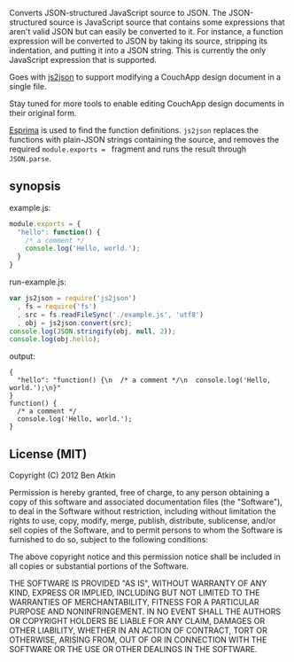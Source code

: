 Converts JSON-structured JavaScript source to JSON. The JSON-structured
source is JavaScript source that contains some expressions that aren't
valid JSON but can easily be converted to it. For instance, a function
expression will be converted to JSON by taking its source, stripping its
indentation, and putting it into a JSON string. This is currently the
only JavaScript expression that is supported.

Goes with [js2json][js2json] to support modifying a CouchApp design
document in a single file.

Stay tuned for more tools to enable editing CouchApp design documents
in their original form.

[Esprima][esprima] is used to find the function definitions. `js2json`
replaces the functions with plain-JSON strings containing the source, 
and removes the required `module.exports = ` fragment and runs the
result through `JSON.parse`.

## synopsis

example.js:

``` javascript
module.exports = {
  "hello": function() {
    /* a comment */
    console.log('Hello, world.');
  }
}
```

run-example.js:

``` javascript
var js2json = require('js2json')
  , fs = require('fs')
  , src = fs.readFileSync('./example.js', 'utf8')
  , obj = js2json.convert(src);
console.log(JSON.stringify(obj, null, 2));
console.log(obj.hello);
```

output:

```
{
  "hello": "function() {\n  /* a comment */\n  console.log('Hello, world.');\n}"
}
function() {
  /* a comment */
  console.log('Hello, world.');
}
```

## License (MIT)

Copyright (C) 2012 Ben Atkin

Permission is hereby granted, free of charge, to any person obtaining a copy of this software and associated documentation files (the "Software"), to deal in the Software without restriction, including without limitation the rights to use, copy, modify, merge, publish, distribute, sublicense, and/or sell copies of the Software, and to permit persons to whom the Software is furnished to do so, subject to the following conditions:

The above copyright notice and this permission notice shall be included in all copies or substantial portions of the Software.

THE SOFTWARE IS PROVIDED "AS IS", WITHOUT WARRANTY OF ANY KIND, EXPRESS OR IMPLIED, INCLUDING BUT NOT LIMITED TO THE WARRANTIES OF MERCHANTABILITY, FITNESS FOR A PARTICULAR PURPOSE AND NONINFRINGEMENT. IN NO EVENT SHALL THE AUTHORS OR COPYRIGHT HOLDERS BE LIABLE FOR ANY CLAIM, DAMAGES OR OTHER LIABILITY, WHETHER IN AN ACTION OF CONTRACT, TORT OR OTHERWISE, ARISING FROM, OUT OF OR IN CONNECTION WITH THE SOFTWARE OR THE USE OR OTHER DEALINGS IN THE SOFTWARE.

[js2json]: https://npmjs.org/package/js2json
[esprima]: http://esprima.org/

